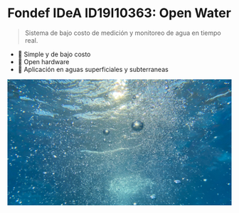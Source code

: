 <!-- _coverpage.md -->

# Fondef IDeA ID19I10363: Open Water

> Sistema de bajo costo de medición y monitoreo de agua en tiempo real.

- 🌱 Simple y de bajo costo
- 🔧 Open hardware
- 🌊 Aplicación en aguas superficiales y subterraneas

<!--[GitHub](https://github.com/docsifyjs/docsify/)-_>
[Get Started](#docsify)

<!-- background image -->

![](images/cover_background_2.jpg)


